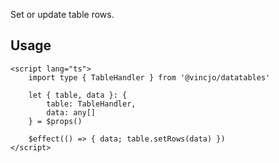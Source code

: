 

Set or update table rows.

## Usage

```svelte
<script lang="ts">
    import type { TableHandler } from '@vincjo/datatables'

    let { table, data }: { 
        table: TableHandler, 
        data: any[] 
    } = $props()

    $effect(() => { data; table.setRows(data) })
</script>
```
